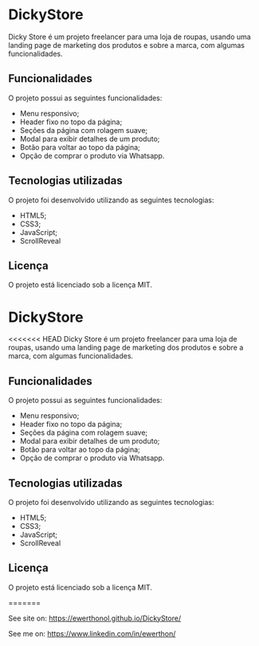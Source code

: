 # DickyStore

Dicky Store é um projeto freelancer para uma loja de roupas, usando uma landing page de marketing
dos produtos e sobre a marca, com algumas funcionalidades.
## Funcionalidades

O projeto possui as seguintes funcionalidades:

* Menu responsivo;
* Header fixo no topo da página;
* Seções da página com rolagem suave;
* Modal para exibir detalhes de um produto;
* Botão para voltar ao topo da página;
* Opção de comprar o produto via Whatsapp.

## Tecnologias utilizadas

O projeto foi desenvolvido utilizando as seguintes tecnologias:

* HTML5;
* CSS3;
* JavaScript;
* ScrollReveal

## Licença

O projeto está licenciado sob a licença MIT.

# DickyStore

<<<<<<< HEAD
Dicky Store é um projeto freelancer para uma loja de roupas, usando uma landing page de marketing
dos produtos e sobre a marca, com algumas funcionalidades.
## Funcionalidades

O projeto possui as seguintes funcionalidades:

* Menu responsivo;
* Header fixo no topo da página;
* Seções da página com rolagem suave;
* Modal para exibir detalhes de um produto;
* Botão para voltar ao topo da página;
* Opção de comprar o produto via Whatsapp.

## Tecnologias utilizadas

O projeto foi desenvolvido utilizando as seguintes tecnologias:

* HTML5;
* CSS3;
* JavaScript;
* ScrollReveal

## Licença

O projeto está licenciado sob a licença MIT.

=======

See site on: https://ewerthonol.github.io/DickyStore/

See me on: https://www.linkedin.com/in/ewerthon/


